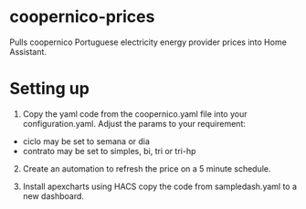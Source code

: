 # coopernico-prices
Pulls coopernico Portuguese electricity energy provider prices into Home Assistant.

# Setting up
1) Copy the yaml code from the coopernico.yaml file into your configuration.yaml.
Adjust the params to your requirement: 
- ciclo may be set to semana or dia
- contrato may be set to simples, bi, tri or tri-hp

2) Create an automation to refresh the price on a 5 minute schedule.

3) Install apexcharts using HACS copy the code from sampledash.yaml to a new dashboard.




